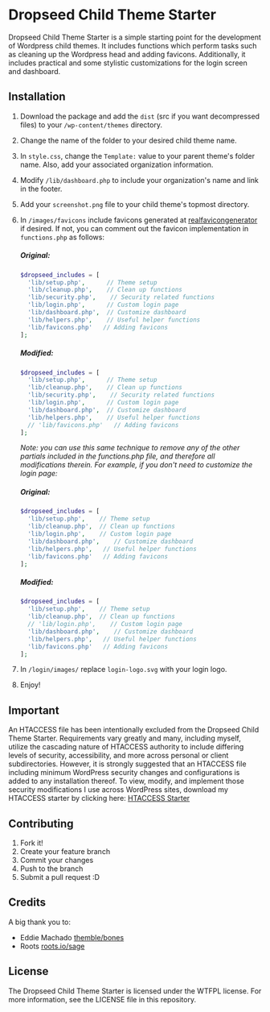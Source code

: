 # Dropseed Child Theme Starter

Dropseed Child Theme Starter is a simple starting point for the development of Wordpress child themes. It includes functions which perform tasks such as cleaning up the Wordpress head and adding favicons. Additionally, it includes practical and some stylistic customizations for the login screen and dashboard.

## Installation

1. Download the package and add the `dist` (src if you want decompressed files) to your `/wp-content/themes` directory.
2. Change the name of the folder to your desired child theme name.
3. In `style.css`, change the `Template:` value to your parent theme's folder name. Also, add your associated organization information.
4. Modify `/lib/dashboard.php` to include your organization's name and link in the footer.
4. Add your `screenshot.png` file to your child theme's topmost directory.
5. In `/images/favicons` include favicons generated at [realfavicongenerator](http://realfavicongenerator.net) if desired. If not, you can comment out the favicon implementation in `functions.php` as follows:

    ##### Original:
    ``` php
    $dropseed_includes = [
      'lib/setup.php',      // Theme setup
      'lib/cleanup.php',    // Clean up functions
      'lib/security.php',    // Security related functions
      'lib/login.php',      // Custom login page
      'lib/dashboard.php',  // Customize dashboard
      'lib/helpers.php',    // Useful helper functions
      'lib/favicons.php'   // Adding favicons
    ];
    ```
    ##### Modified:
    ``` php
    $dropseed_includes = [
      'lib/setup.php',      // Theme setup
      'lib/cleanup.php',    // Clean up functions
      'lib/security.php',    // Security related functions
      'lib/login.php',      // Custom login page
      'lib/dashboard.php',  // Customize dashboard
      'lib/helpers.php',    // Useful helper functions
      // 'lib/favicons.php'   // Adding favicons
    ];
    ```
    _Note: you can use this same technique to remove any of the other partials included in the functions.php file, and therefore all modifications therein. For example, if you don't need to customize the login page:_

    ##### Original:
    ``` php
    $dropseed_includes = [
      'lib/setup.php',    // Theme setup
      'lib/cleanup.php',  // Clean up functions
      'lib/login.php',    // Custom login page
      'lib/dashboard.php',    // Customize dashboard
      'lib/helpers.php',   // Useful helper functions
      'lib/favicons.php'   // Adding favicons
    ];
    ```
    ##### Modified:
    ``` php
    $dropseed_includes = [
      'lib/setup.php',    // Theme setup
      'lib/cleanup.php',  // Clean up functions
      // 'lib/login.php',    // Custom login page
      'lib/dashboard.php',    // Customize dashboard
      'lib/helpers.php',   // Useful helper functions
      'lib/favicons.php'   // Adding favicons
    ];
    ```

6. In `/login/images/` replace `login-logo.svg` with your login logo.
7. Enjoy!

## Important

An HTACCESS file has been intentionally excluded from the Dropseed Child Theme Starter. Requirements vary greatly and many, including myself, utilize the cascading nature of HTACCESS authority to include differing levels of security, accessibility, and more across personal or client subdirectories. However, it is strongly suggested that an HTACCESS file including minimum WordPress security changes and configurations is added to any installation thereof. To view, modify, and implement those security modifications I use across WordPress sites, download my HTACCESS starter by clicking here: [HTACCESS Starter](https://gist.github.com/ryanmroth/2a015dd8e883fd3f0a41f6a7ce1422b7)

## Contributing

1. Fork it!
2. Create your feature branch
3. Commit your changes
4. Push to the branch
5. Submit a pull request :D

## Credits

A big thank you to:

  - Eddie Machado [themble/bones](http://themble.com/bones/)
  - Roots [roots.io/sage](https://roots.io/sage/)

## License

The Dropseed Child Theme Starter is licensed under the WTFPL license. For more
information, see the LICENSE file in this repository.

